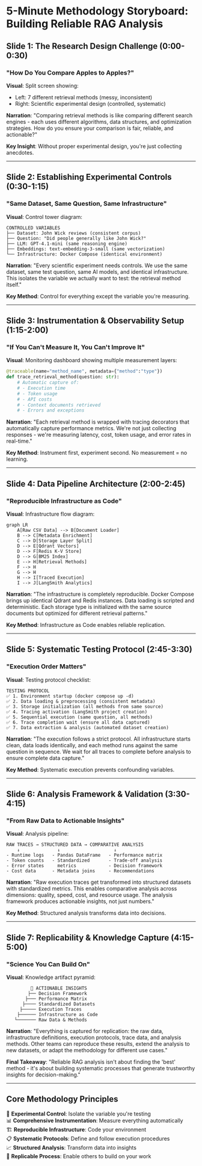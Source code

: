 # 5-Minute Methodology Storyboard: Building Reliable RAG Analysis

## **Slide 1: The Research Design Challenge (0:00-0:30)**
### "How Do You Compare Apples to Apples?"

**Visual**: Split screen showing:
- Left: 7 different retrieval methods (messy, inconsistent)
- Right: Scientific experimental design (controlled, systematic)

**Narration**: "Comparing retrieval methods is like comparing different search engines - each uses different algorithms, data structures, and optimization strategies. How do you ensure your comparison is fair, reliable, and actionable?"

**Key Insight**: Without proper experimental design, you're just collecting anecdotes.

---

## **Slide 2: Establishing Experimental Controls (0:30-1:15)**
### "Same Dataset, Same Question, Same Infrastructure"

**Visual**: Control tower diagram:

```
CONTROLLED VARIABLES
├── Dataset: John Wick reviews (consistent corpus)
├── Question: "Did people generally like John Wick?"
├── LLM: GPT-4.1-mini (same reasoning engine)
├── Embeddings: text-embedding-3-small (same vectorization)
└── Infrastructure: Docker Compose (identical environment)
```

**Narration**: "Every scientific experiment needs controls. We use the same dataset, same test question, same AI models, and identical infrastructure. This isolates the variable we actually want to test: the retrieval method itself."

**Key Method**: Control for everything except the variable you're measuring.

---

## **Slide 3: Instrumentation & Observability Setup (1:15-2:00)**
### "If You Can't Measure It, You Can't Improve It"

**Visual**: Monitoring dashboard showing multiple measurement layers:

```python
@traceable(name="method_name", metadata={"method":"type"})
def trace_retrieval_method(question: str):
    # Automatic capture of:
    # - Execution time
    # - Token usage  
    # - API costs
    # - Context documents retrieved
    # - Errors and exceptions
```

**Narration**: "Each retrieval method is wrapped with tracing decorators that automatically capture performance metrics. We're not just collecting responses - we're measuring latency, cost, token usage, and error rates in real-time."

**Key Method**: Instrument first, experiment second. No measurement = no learning.

---

## **Slide 4: Data Pipeline Architecture (2:00-2:45)**
### "Reproducible Infrastructure as Code"

**Visual**: Infrastructure flow diagram:

```mermaid
graph LR
    A[Raw CSV Data] --> B[Document Loader]
    B --> C[Metadata Enrichment]
    C --> D[Storage Layer Split]
    D --> E[Qdrant Vectors]
    D --> F[Redis K-V Store]
    D --> G[BM25 Index]
    E --> H[Retrieval Methods]
    F --> H
    G --> H
    H --> I[Traced Execution]
    I --> J[LangSmith Analytics]
```

**Narration**: "The infrastructure is completely reproducible. Docker Compose brings up identical Qdrant and Redis instances. Data loading is scripted and deterministic. Each storage type is initialized with the same source documents but optimized for different retrieval patterns."

**Key Method**: Infrastructure as Code enables reliable replication.

---

## **Slide 5: Systematic Testing Protocol (2:45-3:30)**
### "Execution Order Matters"

**Visual**: Testing protocol checklist:

```
TESTING PROTOCOL
✅ 1. Environment startup (docker compose up -d)
✅ 2. Data loading & preprocessing (consistent metadata)
✅ 3. Storage initialization (all methods from same source)
✅ 4. Tracing activation (LangSmith project creation)
✅ 5. Sequential execution (same question, all methods)
✅ 6. Trace completion wait (ensure all data captured)
✅ 7. Data extraction & analysis (automated dataset creation)
```

**Narration**: "The execution follows a strict protocol. All infrastructure starts clean, data loads identically, and each method runs against the same question in sequence. We wait for all traces to complete before analysis to ensure complete data capture."

**Key Method**: Systematic execution prevents confounding variables.

---

## **Slide 6: Analysis Framework & Validation (3:30-4:15)**
### "From Raw Data to Actionable Insights"

**Visual**: Analysis pipeline:

```
RAW TRACES → STRUCTURED DATA → COMPARATIVE ANALYSIS
    ↓              ↓                    ↓
- Runtime logs   - Pandas DataFrame   - Performance matrix
- Token counts   - Standardized       - Trade-off analysis  
- Error states     metrics            - Decision framework
- Cost data      - Metadata joins     - Recommendations
```

**Narration**: "Raw execution traces get transformed into structured datasets with standardized metrics. This enables comparative analysis across dimensions: quality, speed, cost, and resource usage. The analysis framework produces actionable insights, not just numbers."

**Key Method**: Structured analysis transforms data into decisions.

---

## **Slide 7: Replicability & Knowledge Capture (4:15-5:00)**
### "Science You Can Build On"

**Visual**: Knowledge artifact pyramid:

```
         🎯 ACTIONABLE INSIGHTS
        ├── Decision Framework
       ├─── Performance Matrix
      ├──── Standardized Datasets  
     ├───── Execution Traces
    ├────── Infrastructure as Code
   └─────── Raw Data & Methods
```

**Narration**: "Everything is captured for replication: the raw data, infrastructure definitions, execution protocols, trace data, and analysis methods. Other teams can reproduce these results, extend the analysis to new datasets, or adapt the methodology for different use cases."

**Final Takeaway**: "Reliable RAG analysis isn't about finding the 'best' method - it's about building systematic processes that generate trustworthy insights for decision-making."

---

## **Core Methodology Principles**

🔬 **Experimental Control**: Isolate the variable you're testing  
📊 **Comprehensive Instrumentation**: Measure everything automatically  
🏗️ **Reproducible Infrastructure**: Code your environment  
📋 **Systematic Protocols**: Define and follow execution procedures  
📈 **Structured Analysis**: Transform data into insights  
🔄 **Replicable Process**: Enable others to build on your work